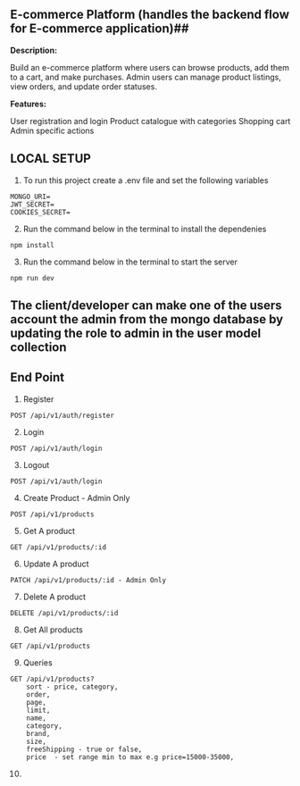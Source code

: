 ## E-commerce Platform (handles the backend flow for E-commerce application)##

**Description:**

Build an e-commerce platform where users can browse products, add them to a cart, and make purchases.
Admin users can manage product listings, view orders, and update order statuses.

**Features:**

User registration and login
Product catalogue with categories
Shopping cart
Admin specific actions

## LOCAL SETUP ##
1. To run this project create a .env file and set the following variables
```
MONGO_URI=
JWT_SECRET=
COOKIES_SECRET=

```

2. Run the command below in the terminal to install the dependenies 
```
npm install

```

3. Run the command below in the terminal to start the server
```
npm run dev

```

## The client/developer can make one of the users account the admin from the mongo database by updating the role to admin in the user model collection

## End Point ##
1. Register
```
POST /api/v1/auth/register

```
2. Login
```
POST /api/v1/auth/login

```
3. Logout
```
POST /api/v1/auth/login

```
4. Create Product - Admin Only
```
POST /api/v1/products

```
5. Get A product
```
GET /api/v1/products/:id

```
6. Update A product
```
PATCH /api/v1/products/:id - Admin Only

```
7. Delete A product
```
DELETE /api/v1/products/:id

```
8. Get All products
```
GET /api/v1/products

```
9. Queries
```
GET /api/v1/products?
	sort - price, category,
    order,
    page,
    limit,
    name,
    category,
    brand,
    size,
    freeShipping - true or false,
    price  - set range min to max e.g price=15000-35000,

```
10. 